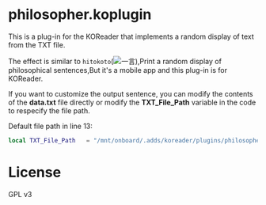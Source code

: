 # philosopher.koplugin

This is a plug-in for the KOReader that implements a random display of text from the TXT file.

The effect is similar to `hitokoto`(![一言](http://hitokoto.cn/)),Print a random display of philosophical sentences,But it's a mobile app and this plug-in is for KOReader.

If you want to customize the output sentence, you can modify the contents of the **data.txt** file directly or modify the **TXT_File_Path** variable in the code to respecify the file path.

Default file path in line 13:
```lua
local TXT_File_Path   = "/mnt/onboard/.adds/koreader/plugins/philosopher.koplugin/data.txt"
```

# License
GPL v3
